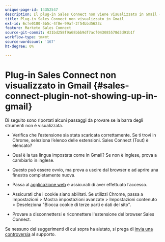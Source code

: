 ```yaml
---
unique-page-id: 14352547
description: Il plug-in Sales Connect non viene visualizzato in Gmail - Documentazione di Marketo - Documentazione del prodotto
title: Plug-in Sales Connect non visualizzato in Gmail
exl-id: 6cfe0100-5b5c-4f0e-99af-2f54bbd5623c
feature: Marketo Sales Connect
source-git-commit: 431bd258f9a68bbb9df7acf043085578d3d91b1f
workflow-type: tm+mt
source-wordcount: '167'
ht-degree: 0%

---
```


# Plug-in Sales Connect non visualizzato in Gmail {#sales-connect-plugin-not-showing-up-in-gmail}

Di seguito sono riportati alcuni passaggi da provare se la barra degli strumenti non è visualizzata.

- Verifica che l’estensione sia stata scaricata correttamente. Se ti trovi in Chrome, seleziona l’elenco delle estensioni. Sales Connect (Tout) è elencato?

- Qual è la tua lingua impostata come in Gmail? Se non è inglese, prova a cambiarlo in inglese.

- Questo può essere ovvio, ma prova a uscire dal browser e ad aprire una finestra completamente nuova.

- Passa al [applicazione web](https://toutapp.com/login) e assicurati di aver effettuato l’accesso.

- Assicurati che i cookie siano abilitati. Se utilizzi Chrome, passa a Impostazioni > Mostra impostazioni avanzate > Impostazioni contenuto > Deseleziona &quot;Blocca cookie di terze parti e dati del sito&quot;.

- Provare a disconnettersi e riconnettere l&#39;estensione del browser Sales Connect.

Se nessuno dei suggerimenti di cui sopra ha aiutato, si prega di [invia una controversia](https://nation.marketo.com/community/support_solutions) al supporto.
